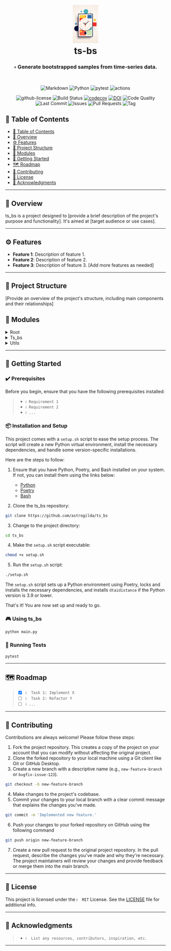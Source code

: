 <div align="center">
    <h1 align="center">
        <img src="https://github.com/astrogilda/ts_bs/blob/main/ts_bs_logo.png" width="80" />
        <!--<img src="https://img.icons8.com/?size=512&id=kTuxVYRKeKEY&format=png" width="80" />-->
        <br> ts-bs
    </h1>
    <h3>◦ Generate bootstrapped samples from time-series data.</h3>
    <br>
    <p align="center">
        <img src="https://img.shields.io/badge/Markdown-000000.svg?stylee&logo=Markdown&logoColor=white" alt="Markdown" />
        <img src="https://img.shields.io/badge/Python-3776AB.svg?stylee&logo=Python&logoColor=white" alt="Python" />
        <img src="https://img.shields.io/badge/Pytest-0A9EDC.svg?stylee&logo=Pytest&logoColor=white" alt="pytest" />
        <img src="https://img.shields.io/badge/GitHub%20Actions-2088FF.svg?style&logo=GitHub-Actions&logoColor=white" alt="actions" />
        <!--
        <img src="https://img.shields.io/badge/GNU%20Bash-4EAA25.svg?style&logo=GNU-Bash&logoColor=white" alt="GNU Bash" />
        <img src="https://img.shields.io/badge/JavaScript-F7DF1E.svg?style&logo=JavaScript&logoColor=black" alt="JavaScript" />
        -->
    </p>
    <!--
    <a href="https://pypi.org/project/readmeai/">
        <img src="https://img.shields.io/pypi/v/readmeai?color=5D6D7E&logo=pypi" alt="pypi-version" />
    </a>
    <a href="https://pypi.org/project/readmeai/">
        <img src="https://img.shields.io/pypi/pyversions/readmeai?color=5D6D7E&logo=python" alt="pypi-python-version" />
    </a>
    <a href="https://pypi.org/project/readmeai/">
        <img src="https://img.shields.io/pypi/dm/readmeai?color=5D6D7E" alt="pypi-downloads" />
    </a>
    -->
    <img src="https://img.shields.io/github/license/eli64s/readme-ai?color=5D6D7E" alt="github-license" />
    </a>
    <img src="https://github.com/astrogilda/ts_bs/workflows/CI/badge.svg" alt="Build Status"/>
    <a href="https://codecov.io/gh/astrogilda/ts_bs"><img src="https://codecov.io/gh/astrogilda/ts_bs/branch/main/graph/badge.svg" alt="codecov"/></a>
    <a href="https://doi.org/10.5281/zenodo.8226496"><img src="https://zenodo.org/badge/DOI/10.5281/zenodo.8226496.svg" alt="DOI"/></a>
    <img src="https://img.shields.io/codeclimate/maintainability/astrogilda/ts_bs" alt="Code Quality"/>
    <img src="https://img.shields.io/github/last-commit/astrogilda/ts_bs" alt="Last Commit"/>
    <img src="https://img.shields.io/github/issues/astrogilda/ts_bs" alt="Issues"/>
    <img src="https://img.shields.io/github/issues-pr/astrogilda/ts_bs" alt="Pull Requests"/>
    <img src="https://img.shields.io/github/v/tag/astrogilda/ts_bs" alt="Tag"/>
</div>



## 📒 Table of Contents
- [📒 Table of Contents](#-table-of-contents)
- [📍 Overview](#-overview)
- [⚙️ Features](#-features)
- [📂 Project Structure](#project-structure)
- [🧩 Modules](#modules)
- [🚀 Getting Started](#-getting-started)
- [🗺 Roadmap](#-roadmap)
- [🤝 Contributing](#-contributing)
- [📄 License](#-license)
- [👏 Acknowledgments](#-acknowledgments)

---


## 📍 Overview

ts_bs is a project designed to [provide a brief description of the project's purpose and functionality]. It's aimed at [target audience or use cases].

---

## ⚙️ Features

- **Feature 1**: Description of feature 1.
- **Feature 2**: Description of feature 2.
- **Feature 3**: Description of feature 3.
[Add more features as needed]

---


## 📂 Project Structure

[Provide an overview of the project's structure, including main components and their relationships]

## 🧩 Modules

<details closed><summary>Root</summary>

| File                                                                                       | Summary                   |
| ---                                                                                        | ---                       |
| [setup.sh](https://github.com/astrogilda/ts_bs/blob/main/setup.sh)                         | HTTPStatus Exception: 429 |
| [commitlint.config.js](https://github.com/astrogilda/ts_bs/blob/main/commitlint.config.js) | HTTPStatus Exception: 429 |
| [CITATION.cff](https://github.com/astrogilda/ts_bs/blob/main/CITATION.cff)                 | HTTPStatus Exception: 429 |

</details>

<details closed><summary>Ts_bs</summary>

| File                                                                                                         | Summary                               |
| ---                                                                                                          | ---                                   |
| [block_generator.py](https://github.com/astrogilda/ts_bs/blob/main/src/ts_bs/block_generator.py)             | HTTPStatus Exception: 429             |
| [markov_sampler.py](https://github.com/astrogilda/ts_bs/blob/main/src/ts_bs/markov_sampler.py)               | HTTPStatus Exception: 429             |
| [time_series_model.py](https://github.com/astrogilda/ts_bs/blob/main/src/ts_bs/time_series_model.py)         | HTTPStatus Exception: 429             |
| [block_length_sampler.py](https://github.com/astrogilda/ts_bs/blob/main/src/ts_bs/block_length_sampler.py)   | HTTPStatus Exception: 429             |
| [bootstrap.py](https://github.com/astrogilda/ts_bs/blob/main/src/ts_bs/bootstrap.py)                         | Prompt exceeds max token limit: 6519. |
| [time_series_simulator.py](https://github.com/astrogilda/ts_bs/blob/main/src/ts_bs/time_series_simulator.py) | HTTPStatus Exception: 429             |
| [py.typed](https://github.com/astrogilda/ts_bs/blob/main/src/ts_bs/py.typed)                                 | HTTPStatus Exception: 429             |
| [block_resampler.py](https://github.com/astrogilda/ts_bs/blob/main/src/ts_bs/block_resampler.py)             | HTTPStatus Exception: 429             |
| [tsfit.py](https://github.com/astrogilda/ts_bs/blob/main/src/ts_bs/tsfit.py)                                 | HTTPStatus Exception: 429             |

</details>

<details closed><summary>Utils</summary>

| File                                                                                               | Summary                   |
| ---                                                                                                | ---                       |
| [types.py](https://github.com/astrogilda/ts_bs/blob/main/src/ts_bs/utils/types.py)                 | HTTPStatus Exception: 429 |
| [validate.py](https://github.com/astrogilda/ts_bs/blob/main/src/ts_bs/utils/validate.py)           | HTTPStatus Exception: 429 |
| [odds_and_ends.py](https://github.com/astrogilda/ts_bs/blob/main/src/ts_bs/utils/odds_and_ends.py) | HTTPStatus Exception: 429 |

</details>

---

## 🚀 Getting Started

### ✔️ Prerequisites

Before you begin, ensure that you have the following prerequisites installed:
> - `ℹ️ Requirement 1`
> - `ℹ️ Requirement 2`
> - `ℹ️ ...`

### 📦 Installation and Setup

This project comes with a `setup.sh` script to ease the setup process. The script will create a new Python virtual environment, install the necessary dependencies, and handle some version-specific installations.

Here are the steps to follow:

1. Ensure that you have Python, Poetry, and Bash installed on your system. If not, you can install them using the links below:
    - [Python](https://www.python.org/downloads/)
    - [Poetry](https://python-poetry.org/docs/#installation)
    - [Bash](https://www.gnu.org/software/bash/)

2. Clone the ts_bs repository:
```sh
git clone https://github.com/astrogilda/ts_bs
```

3. Change to the project directory:
```sh
cd ts_bs
```

4. Make the `setup.sh` script executable:
```sh
chmod +x setup.sh
```

5. Run the `setup.sh` script:
```sh
./setup.sh
```

The `setup.sh` script sets up a Python environment using Poetry, locks and installs the necessary dependencies, and installs `dtaidistance` if the Python version is 3.9 or lower.

That's it! You are now set up and ready to go.

### 🎮 Using ts_bs

```sh
python main.py
```

### 🧪 Running Tests
```sh
pytest
```

---


## 🗺 Roadmap

> - [X] `ℹ️  Task 1: Implement X`
> - [ ] `ℹ️  Task 2: Refactor Y`
> - [ ] `ℹ️ ...`


---

## 🤝 Contributing

Contributions are always welcome! Please follow these steps:
1. Fork the project repository. This creates a copy of the project on your account that you can modify without affecting the original project.
2. Clone the forked repository to your local machine using a Git client like Git or GitHub Desktop.
3. Create a new branch with a descriptive name (e.g., `new-feature-branch` or `bugfix-issue-123`).
```sh
git checkout -b new-feature-branch
```
4. Make changes to the project's codebase.
5. Commit your changes to your local branch with a clear commit message that explains the changes you've made.
```sh
git commit -m 'Implemented new feature.'
```
6. Push your changes to your forked repository on GitHub using the following command
```sh
git push origin new-feature-branch
```
7. Create a new pull request to the original project repository. In the pull request, describe the changes you've made and why they're necessary.
The project maintainers will review your changes and provide feedback or merge them into the main branch.

---

## 📄 License

This project is licensed under the `ℹ️  MIT` License. See the [LICENSE](https://docs.github.com/en/communities/setting-up-your-project-for-healthy-contributions/adding-a-license-to-a-repository) file for additional info.

---

## 👏 Acknowledgments

> - `ℹ️  List any resources, contributors, inspiration, etc.`

---
